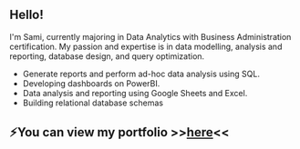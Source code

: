 ## Hello!
I'm Sami, currently majoring in Data Analytics with Business Administration certification. My passion and expertise is in data modelling, analysis and reporting, database design, and query optimization. 
- Generate reports and perform ad-hoc data analysis using SQL.
- Developing dashboards on PowerBI.
- Data analysis and reporting using Google Sheets and Excel.
- Building relational database schemas 

## ⚡You can view my portfolio >>[here](https://github.com/SamiJW/Portfolio)<<

<!--
**SamiJW/SamiJW** is a ✨ _special_ ✨ repository because its `README.md` (this file) appears on your GitHub profile.

Here are some ideas to get you started:

- 🔭 I’m currently working on ...
- 🌱 I’m currently learning ...
- 👯 I’m looking to collaborate on ...
- 🤔 I’m looking for help with ...
- 💬 Ask me about ...
- 📫 How to reach me: ...
- 😄 Pronouns: ...
- ⚡ Fun fact: ...
-->
